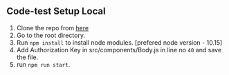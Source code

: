 ## Code-test Setup Local  
1. Clone the  repo from [here](https://github.com/Bhabaranjan19966/Code-test)
3. Go to the root directory.
4. Run `npm install` to install node modules. [prefered node version - 10.15]
5. Add Authorization Key in  src/components/Body.js in line no `40` and save the file.
6. run `npm run start`.
